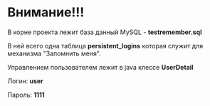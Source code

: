 # Внимание!!!

В корне проекта лежит база данный MySQL - **testremember.sql**

В ней всего одна таблица **persistent_logins**
которая служит для  механизма "Запомнить меня".

Управлением пользователем лежит в java клессе **UserDetail**

Логин: **user**

Пароль: **1111**



